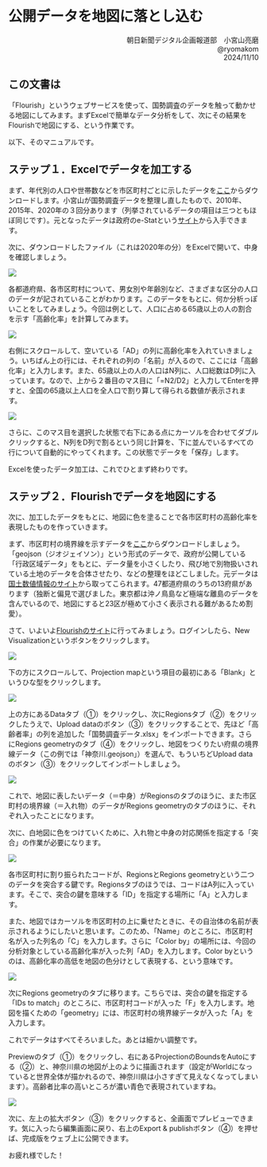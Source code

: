 # 公開データを地図に落とし込む

<div align="right">
朝日新聞デジタル企画報道部　小宮山亮磨  <br>
@ryomakom  <br>
2024/11/10  </div>

## この文書は
「Flourish」というウェブサービスを使って、国勢調査のデータを触って動かせる地図にしてみます。まずExcelで簡単なデータ分析をして、次にその結果をFlourishで地図にする、という作業です。

以下、そのマニュアルです。

## ステップ１．Excelでデータを加工する

まず、年代別の人口や世帯数などを市区町村ごとに示したデータを[ここ](https://github.com/ryomakom/flourish_map/tree/main/data)からダウンロードします。小宮山が国勢調査データを整理し直したもので、2010年、2015年、2020年の３回分あります（列挙されているデータの項目は三つともほぼ同じです）。元となったデータは政府のe-Statという[サイト](https://www.e-stat.go.jp/stat-search/files?page=1&layout=datalist&toukei=00200521&tstat=000001049104&cycle=0&tclass1=000001049105&tclass2val=0)から入手できます。

次に、ダウンロードしたファイル（これは2020年の分）をExcelで開いて、中身を確認しましょう。

![](img/img1.png)

各都道府県、各市区町村について、男女別や年齢別など、さまざまな区分の人口のデータが記されていることがわかります。このデータをもとに、何か分析っぽいことをしてみましょう。今回は例として、人口に占める65歳以上の人の割合を示す「高齢化率」を計算してみます。

![](img/img2.png)

右側にスクロールして、空いている「AD」の列に高齢化率を入れていきましょう。いちばん上の行には、それぞれの列の「名前」が入るので、ここには「高齢化率」と入力します。また、65歳以上の人の人口はN列に、人口総数はD列に入っています。なので、上から２番目のマス目に「=N2/D2」と入力してEnterを押すと、全国の65歳以上人口を全人口で割り算して得られる数値が表示されます。

![](img/img3.png)

さらに、このマス目を選択した状態で右下にある点にカーソルを合わせてダブルクリックすると、N列をD列で割るという同じ計算を、下に並んでいるすべての行について自動的にやってくれます。この状態でデータを「保存」します。

Excelを使ったデータ加工は、これでひとまず終わりです。

## ステップ２．Flourishでデータを地図にする

次に、加工したデータをもとに、地図に色を塗ることで各市区町村の高齢化率を表現したものを作っていきます。

まず、市区町村の境界線を示すデータを[ここ](https://github.com/ryomakom/flourish_map/tree/main/data/%E5%A2%83%E7%95%8C%E7%B7%9A%E3%83%87%E3%83%BC%E3%82%BF%EF%BC%88%E5%9B%BD%E5%9C%9F%E6%95%B0%E5%80%A4%E6%83%85%E5%A0%B1%E3%80%81%E4%BB%A4%E5%92%8C%EF%BC%93%E5%B9%B4%EF%BC%89)からダウンロードしましょう。「geojson（ジオジェイソン）」という形式のデータで、政府が公開している「行政区域データ」をもとに、データ量を小さくしたり、飛び地で別物扱いされている土地のデータを合体させたり、などの整理をほどこしました。元データは[国土数値情報のサイト](https://nlftp.mlit.go.jp/ksj/gml/datalist/KsjTmplt-N03-v3_1.html)から取ってこられます。47都道府県のうちの13府県があります（独断と偏見で選びました。東京都は沖ノ鳥島など極端な離島のデータを含んでいるので、地図にすると23区が極めて小さく表示される難があるため割愛）。

さて、いよいよ[Flourishのサイト](https://flourish.studio/)に行ってみましょう。ログインしたら、New Visualizationというボタンをクリックします。

![](img/img4.png)

下の方にスクロールして、Projection mapという項目の最初にある「Blank」というひな型をクリックします。

![](img/img5.png)

上の方にあるDataタブ（①）をクリックし、次にRegionsタブ（②）をクリックしたうえで、Upload dataのボタン（③）をクリックすることで、先ほど「高齢者率」の列を追加した「国勢調査データ.xlsx」をインポートできます。さらにRegions geometryのタブ（④）をクリックし、地図をつくりたい府県の境界線データ（この例では「神奈川.geojson」）を選んで、もういちどUpload dataのボタン（③）をクリックしてインポートしましょう。

![](img/img6.png)

これで、地図に表したいデータ（＝中身）がRegionsのタブのほうに、また市区町村の境界線（＝入れ物）のデータがRegions geometryのタブのほうに、それぞれ入ったことになります。

次に、白地図に色をつけていくために、入れ物と中身の対応関係を指定する「突合」の作業が必要になります。

![](img/img7.png)

各市区町村に割り振られたコードが、RegionsとRegions geometryという二つのデータを突合する鍵です。Regionsタブのほうでは、コードはA列に入っています。そこで、突合の鍵を意味する「ID」を指定する場所に「A」と入力します。

また、地図ではカーソルを市区町村の上に乗せたときに、その自治体の名前が表示されるようにしたいと思います。このため、「Name」のところに、市区町村名が入った列名の「C」を入力します。さらに「Color by」の場所には、今回の分析対象としている高齢化率が入った列「AD」を入力します。Color byというのは、高齢化率の高低を地図の色分けとして表現する、という意味です。

![](img/img8.png)

次にRegions geometryのタブに移ります。こちらでは、突合の鍵を指定する「IDs to match」のところに、市区町村コードが入った「F」を入力します。地図を描くための「geometry」には、市区町村の境界線データが入った「A」を入力します。

これでデータはすべてそろいました。あとは細かい調整です。

Previewのタブ（①）をクリックし、右にあるProjectionのBoundsをAutoにする（②）と、神奈川県の地図が上のように描画されます（設定がWorldになっていると世界全体が描かれるので、神奈川県は小さすぎて見えなくなってしまいます）。高齢者比率の高いところが濃い青色で表現されていますね。

![](img/img9.png)

次に、左上の拡大ボタン（③）をクリックすると、全画面でプレビューできます。気に入ったら編集画面に戻り、右上のExport & publishボタン（④）を押せば、完成版をウェブ上に公開できます。

お疲れ様でした！
